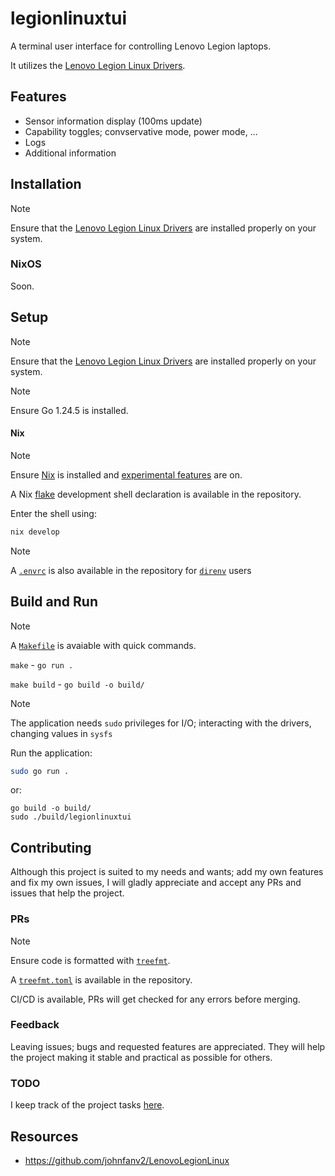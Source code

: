 # legionlinuxtui

A terminal user interface for controlling Lenovo Legion laptops.

It utilizes the [Lenovo Legion Linux Drivers](https://github.com/johnfanv2/LenovoLegionLinux).

<!-- ![screenshot](./design/export/mainScreen.jpg) -->

## Features

- Sensor information display (100ms update)
- Capability toggles; convservative mode, power mode, ...
- Logs
- Additional information

## Installation

> [!NOTE]
>
> Ensure that the [Lenovo Legion Linux Drivers](https://github.com/johnfanv2/LenovoLegionLinux)
> are installed properly on your system.

### NixOS

Soon.

## Setup

> [!NOTE]
>
> Ensure that the [Lenovo Legion Linux Drivers](https://github.com/johnfanv2/LenovoLegionLinux)
> are installed properly on your system.

> [!NOTE]
>
> Ensure Go 1.24.5 is installed.

#### Nix

> [!NOTE]
>
> Ensure [Nix](https://nixos.org/) is installed and
> [experimental features](https://nixos.wiki/wiki/Flakes) are on.

A Nix [flake](./flake.nix) development shell declaration is available in the repository.

Enter the shell using:

```sh
nix develop
```

> [!NOTE]
>
> A [`.envrc`](./.envrc) is also available in the repository for
> [`direnv`](https://github.com/direnv/direnv) users

## Build and Run

> [!NOTE]
>
> A [`Makefile`](./Makefile) is avaiable with quick commands.
>
> `make` - `go run .`
>
> `make build` - `go build -o build/`

> [!NOTE]
>
> The application needs `sudo` privileges for I/O; interacting with the drivers,
> changing values in `sysfs`

Run the application:

```sh
sudo go run .
```

or:

```
go build -o build/
sudo ./build/legionlinuxtui
```

## Contributing

Although this project is suited to my needs and wants;
add my own features and fix my own issues,
I will gladly appreciate and accept any PRs and issues that help the project.

### PRs

> [!NOTE]
>
> Ensure code is formatted with [`treefmt`](https://github.com/numtide/treefmt).
>
> A [`treefmt.toml`](./treefmt.toml) is available in the repository.

CI/CD is available, PRs will get checked for any errors before merging.

### Feedback

Leaving issues; bugs and requested features are appreciated.
They will help the project making it stable and practical as possible for others.

### TODO

I keep track of the project tasks [here](./TODO.md).

## Resources

- https://github.com/johnfanv2/LenovoLegionLinux
